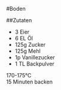 #Boden

##Zutaten
- 3 Eier
- 6 EL Öl
- 125g Zucker
- 125g Mehl
- 1p Vanillezucker
- 1 TL Backpulver

170-175°C <br>
15 Minuten backen